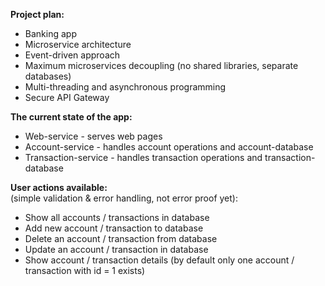 **Project plan:**<br>
- Banking app <br>
- Microservice architecture <br>
- Event-driven approach <br>
- Maximum microservices decoupling (no shared libraries, separate databases)
- Multi-threading and asynchronous programming <br>
- Secure API Gateway <br>

**The current state of the app:**<br>
- Web-service - serves web pages <br> 
- Account-service - handles account operations and account-database <br>
- Transaction-service - handles transaction operations and transaction-database <br>

**User actions available:** <br> 
(simple validation & error handling, not error proof yet):<br> 

- Show all accounts / transactions in database <br>
- Add new account / transaction to database <br>
- Delete an account / transaction from database <br>
- Update an account / transaction in database <br>
- Show account / transaction details (by default only one account / transaction with id = 1 exists) <br>